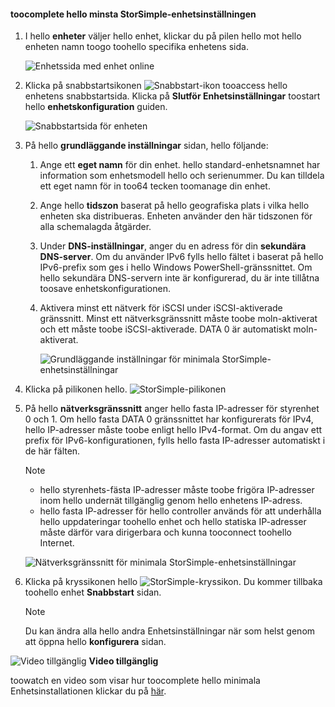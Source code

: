 <!--author=alkohli last changed: 9/17/15-->

#### <a name="toocomplete-hello-minimum-storsimple-device-setup"></a>toocomplete hello minsta StorSimple-enhetsinställningen
1. I hello **enheter** väljer hello enhet, klickar du på pilen hello mot hello enheten namn toogo toohello specifika enhetens sida. 
   
    ![Enhetssida med enhet online](./media/storsimple-complete-minimum-device-setup/HCS_DevicesPageM-include.png) 
2. Klicka på snabbstartsikonen ![Snabbstart-ikon](./media/storsimple-complete-minimum-device-setup/HCS_QuickStartIcon-include.png) tooaccess hello enhetens snabbstartsida. Klicka på **Slutför Enhetsinställningar** toostart hello **enhetskonfiguration** guiden.
   
    ![Snabbstartsida för enheten](./media/storsimple-complete-minimum-device-setup/Device_Quick_Start_page_1M.png)
3. På hello **grundläggande inställningar** sidan, hello följande:
   
   1. Ange ett **eget namn** för din enhet. hello standard-enhetsnamnet har information som enhetsmodell hello och serienummer. Du kan tilldela ett eget namn för in too64 tecken toomanage din enhet.
   2. Ange hello **tidszon** baserat på hello geografiska plats i vilka hello enheten ska distribueras. Enheten använder den här tidszonen för alla schemalagda åtgärder.
   3. Under **DNS-inställningar**, anger du en adress för din **sekundära DNS-server**. Om du använder IPv6 fylls hello fältet i baserat på hello IPv6-prefix som ges i hello Windows PowerShell-gränssnittet. 
      Om hello sekundära DNS-servern inte är konfigurerad, du är inte tillåtna toosave enhetskonfigurationen.
   4. Aktivera minst ett nätverk för iSCSI under iSCSI-aktiverade gränssnitt. Minst ett nätverksgränssnitt måste toobe moln-aktiverat och ett måste toobe iSCSI-aktiverade. DATA 0 är automatiskt moln-aktiverat.
      
      ![Grundläggande inställningar för minimala StorSimple-enhetsinställningar](./media/storsimple-complete-minimum-device-setup/HCS_MinDeviceSetupBasicSettings1-include.png)
4. Klicka på pilikonen hello. ![StorSimple-pilikonen](./media/storsimple-complete-minimum-device-setup/HCS_ArrowIcon-include.png)
5. På hello **nätverksgränssnitt** anger hello fasta IP-adresser för styrenhet 0 och 1. Om hello fasta DATA 0 gränssnittet har konfigurerats för IPv4, hello IP-adresser måste toobe enligt hello IPv4-format. Om du angav ett prefix för IPv6-konfigurationen, fylls hello fasta IP-adresser automatiskt i de här fälten.

    > [!NOTE] 
    > - hello styrenhets-fästa IP-adresser måste toobe frigöra IP-adresser inom hello undernät tillgänglig genom hello enhetens IP-adress.
    > - hello fasta IP-adresser för hello controller används för att underhålla hello uppdateringar toohello enhet och hello statiska IP-adresser måste därför vara dirigerbara och kunna tooconnect toohello Internet.

    ![Nätverksgränssnitt för minimala StorSimple-enhetsinställningar](./media/storsimple-complete-minimum-device-setup/HCS_MinDeviceSetupNetworkInterfaces2-include.png)

1. Klicka på kryssikonen hello ![StorSimple-kryssikon](./media/storsimple-complete-minimum-device-setup/HCS_CheckIcon-include.png).
   Du kommer tillbaka toohello enhet **Snabbstart** sidan.
   
   > [!NOTE]
   > Du kan ändra alla hello andra Enhetsinställningar när som helst genom att öppna hello **konfigurera** sidan.
   > 
   > 

![Video tillgänglig](./media/storsimple-complete-minimum-device-setup/Video_icon.png) **Video tillgänglig**

toowatch en video som visar hur toocomplete hello minimala Enhetsinstallationen klickar du på [här](https://azure.microsoft.com/documentation/videos/minimum-storsimple-device-setup/).

